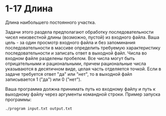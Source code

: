 # 1-17 Длина

Длина наибольшего постоянного участка.

Задачи этого раздела предполагают обработку последовательности чисел неизвестной длины (возможно, пустой) из входного файла. Ваша цель - за один просмотр входного файла и без запоминания последовательности в массиве определить требуемую характеристику последовательности и записать ответ в выходной файл. Числа во входном файле разделены пробелом. Все числа могут быть отрицательными и рациональными, причем рациональные числа указываются в десятичном виде, целая часть отделяется точкой. Если в задаче требуется ответ "да" или "нет", то в выходной файл записывается 1 ("да") или 0 ("нет").

Ваша программа должна принимать путь ко входному файлу и путь к выходному файлу через аргументы командной строки. Пример запуска программы:

```./program input.txt output.txt```
